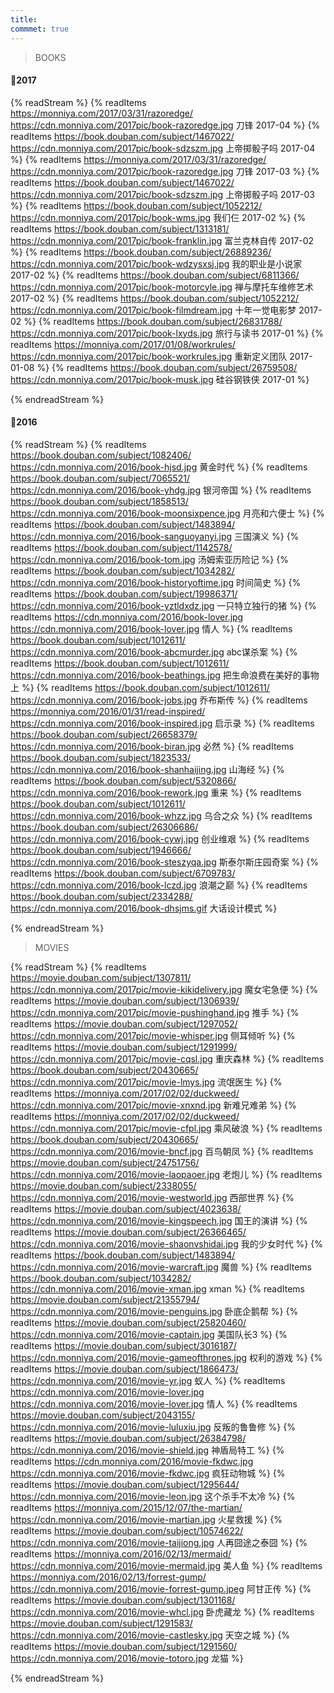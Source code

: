 ```yaml
---
title: 
commmet: true
---
```

>BOOKS 

#### 📖2017 
{% readStream %}
{% readItems https://monniya.com/2017/03/31/razoredge/ https://cdn.monniya.com/2017pic/book-razoredge.jpg 刀锋 2017-04 %}
{% readItems https://book.douban.com/subject/1467022/ https://cdn.monniya.com/2017pic/book-sdzszm.jpg 上帝掷骰子吗 2017-04 %}
{% readItems https://monniya.com/2017/03/31/razoredge/ https://cdn.monniya.com/2017pic/book-razoredge.jpg 刀锋 2017-03 %}
{% readItems https://book.douban.com/subject/1467022/ https://cdn.monniya.com/2017pic/book-sdzszm.jpg 上帝掷骰子吗 2017-03 %}
{% readItems https://book.douban.com/subject/1052212/ https://cdn.monniya.com/2017pic/book-wms.jpg 我们仨 2017-02 %}
{% readItems https://book.douban.com/subject/1313181/ https://cdn.monniya.com/2017pic/book-franklin.jpg 富兰克林自传 2017-02 %}
{% readItems https://book.douban.com/subject/26889236/ https://cdn.monniya.com/2017pic/book-wdzysxsj.jpg 我的职业是小说家 2017-02 %}
{% readItems https://book.douban.com/subject/6811366/ https://cdn.monniya.com/2017pic/book-motorcyle.jpg 禅与摩托车维修艺术 2017-02 %}
{% readItems https://book.douban.com/subject/1052212/ https://cdn.monniya.com/2017pic/book-filmdream.jpg 十年一觉电影梦 2017-02 %}
{% readItems https://book.douban.com/subject/26831788/ https://cdn.monniya.com/2017pic/book-lxyds.jpg 旅行与读书 2017-01 %}
{% readItems https://monniya.com/2017/01/08/workrules/ https://cdn.monniya.com/2017pic/book-workrules.jpg 重新定义团队 2017-01-08 %}
{% readItems https://book.douban.com/subject/26759508/ https://cdn.monniya.com/2017pic/book-musk.jpg 硅谷钢铁侠 2017-01 %}

{% endreadStream %}

#### 📖2016
{% readStream %}
{% readItems https://book.douban.com/subject/1082406/ https://cdn.monniya.com/2016/book-hjsd.jpg 黄金时代 %}
{% readItems https://book.douban.com/subject/7065521/ https://cdn.monniya.com/2016/book-yhdg.jpg 银河帝国 %}
{% readItems https://book.douban.com/subject/1858513/ https://cdn.monniya.com/2016/book-moonsixpence.jpg 月亮和六便士 %}
{% readItems https://book.douban.com/subject/1483894/ https://cdn.monniya.com/2016/book-sanguoyanyi.jpg 三国演义 %}
{% readItems https://book.douban.com/subject/1142578/ https://cdn.monniya.com/2016/book-tom.jpg 汤姆索亚历险记 %}
{% readItems https://book.douban.com/subject/1034282/ https://cdn.monniya.com/2016/book-historyoftime.jpg 时间简史 %}
{% readItems https://book.douban.com/subject/19986371/ https://cdn.monniya.com/2016/book-yztldxdz.jpg 一只特立独行的猪 %}
{% readItems https://cdn.monniya.com/2016/book-lover.jpg https://cdn.monniya.com/2016/book-lover.jpg 情人 %}
{% readItems https://book.douban.com/subject/1012611/ https://cdn.monniya.com/2016/book-abcmurder.jpg abc谋杀案 %}
{% readItems https://book.douban.com/subject/1012611/ https://cdn.monniya.com/2016/book-beathings.jpg 把生命浪费在美好的事物上 %}
{% readItems https://book.douban.com/subject/1012611/ https://cdn.monniya.com/2016/book-jobs.jpg 乔布斯传 %}
{% readItems https://monniya.com/2016/01/31/read-inspired/ https://cdn.monniya.com/2016/book-inspired.jpg 启示录 %}
{% readItems https://book.douban.com/subject/26658379/ https://cdn.monniya.com/2016/book-biran.jpg 必然 %}
{% readItems https://book.douban.com/subject/1823533/ https://cdn.monniya.com/2016/book-shanhaijing.jpg 山海经 %}
{% readItems https://book.douban.com/subject/5320866/ https://cdn.monniya.com/2016/book-rework.jpg 重来 %}
{% readItems https://book.douban.com/subject/1012611/ https://cdn.monniya.com/2016/book-whzz.jpg 乌合之众 %}
{% readItems https://book.douban.com/subject/26306686/ https://cdn.monniya.com/2016/book-cywj.jpg 创业维艰 %}
{% readItems https://book.douban.com/subject/1946666/ https://cdn.monniya.com/2016/book-steszyqa.jpg 斯泰尔斯庄园奇案 %}
{% readItems https://book.douban.com/subject/6709783/ https://cdn.monniya.com/2016/book-lczd.jpg 浪潮之巅 %}
{% readItems https://book.douban.com/subject/2334288/ https://cdn.monniya.com/2016/book-dhsjms.gif 大话设计模式 %}

{% endreadStream %}

>MOVIES 

{% readStream %}
{% readItems https://movie.douban.com/subject/1307811/ https://cdn.monniya.com/2017pic/movie-kikidelivery.jpg 魔女宅急便 %}
{% readItems https://movie.douban.com/subject/1306939/ https://cdn.monniya.com/2017pic/movie-pushinghand.jpg 推手 %}
{% readItems https://movie.douban.com/subject/1297052/ https://cdn.monniya.com/2017pic/movie-whisper.jpg 侧耳倾听 %}
{% readItems https://movie.douban.com/subject/1291999/ https://cdn.monniya.com/2017pic/movie-cqsl.jpg 重庆森林 %}
{% readItems https://book.douban.com/subject/20430665/ https://cdn.monniya.com/2017pic/movie-lmys.jpg 流氓医生 %}
{% readItems https://monniya.com/2017/02/02/duckweed/ https://cdn.monniya.com/2017pic/movie-xnxnd.jpg 新难兄难弟 %}
{% readItems https://monniya.com/2017/02/02/duckweed/ https://cdn.monniya.com/2017pic/movie-cfpl.jpg 乘风破浪 %}
{% readItems https://book.douban.com/subject/20430665/ https://cdn.monniya.com/2016/movie-bncf.jpg 百鸟朝凤 %}
{% readItems https://movie.douban.com/subject/24751756/ https://cdn.monniya.com/2016/movie-laopaoer.jpg 老炮儿 %}
{% readItems https://movie.douban.com/subject/2338055/ https://cdn.monniya.com/2016/movie-westworld.jpg 西部世界 %}
{% readItems https://movie.douban.com/subject/4023638/ https://cdn.monniya.com/2016/movie-kingspeech.jpg 国王的演讲 %}
{% readItems https://movie.douban.com/subject/26366465/ https://cdn.monniya.com/2016/movie-shaonvshidai.jpg 我的少女时代 %}
{% readItems https://book.douban.com/subject/1483894/ https://cdn.monniya.com/2016/movie-warcraft.jpg 魔兽 %}
{% readItems https://book.douban.com/subject/1034282/ https://cdn.monniya.com/2016/movie-xman.jpg xman %}
{% readItems https://movie.douban.com/subject/21355794/ https://cdn.monniya.com/2016/movie-penguins.jpg 卧底企鹅帮 %}
{% readItems https://movie.douban.com/subject/25820460/ https://cdn.monniya.com/2016/movie-captain.jpg 美国队长3 %}
{% readItems https://movie.douban.com/subject/3016187/ https://cdn.monniya.com/2016/movie-gameofthrones.jpg 权利的游戏 %}
{% readItems https://movie.douban.com/subject/1866473/ https://cdn.monniya.com/2016/movie-yr.jpg 蚁人 %}
{% readItems https://cdn.monniya.com/2016/movie-lover.jpg https://cdn.monniya.com/2016/movie-lover.jpg 情人 %}
{% readItems https://movie.douban.com/subject/2043155/ https://cdn.monniya.com/2016/movie-luluxiu.jpg 反叛的鲁鲁修 %}
{% readItems https://movie.douban.com/subject/26384798/ https://cdn.monniya.com/2016/movie-shield.jpg 神盾局特工 %}
{% readItems https://cdn.monniya.com/2016/movie-fkdwc.jpg https://cdn.monniya.com/2016/movie-fkdwc.jpg 疯狂动物城 %}
{% readItems https://movie.douban.com/subject/1295644/ https://cdn.monniya.com/2016/movie-leon.jpg 这个杀手不太冷 %}
{% readItems https://monniya.com/2015/12/07/the-martian/ https://cdn.monniya.com/2016/movie-martian.jpg 火星救援 %}
{% readItems https://movie.douban.com/subject/10574622/ https://cdn.monniya.com/2016/movie-taijiong.jpg 人再囧途之泰囧 %}
{% readItems https://monniya.com/2016/02/13/mermaid/ https://cdn.monniya.com/2016/movie-mermaid.jpg 美人鱼 %}
{% readItems https://monniya.com/2016/02/13/forrest-gump/ https://cdn.monniya.com/2016/movie-forrest-gump.jpeg 阿甘正传 %}
{% readItems https://movie.douban.com/subject/1301168/ https://cdn.monniya.com/2016/movie-whcl.jpg 卧虎藏龙 %}
{% readItems https://movie.douban.com/subject/1291583/ https://cdn.monniya.com/2016/movie-castlesky.jpg 天空之城 %}
{% readItems https://movie.douban.com/subject/1291560/ https://cdn.monniya.com/2016/movie-totoro.jpg 龙猫 %}

{% endreadStream %}
